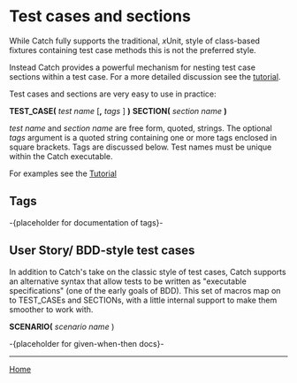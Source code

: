 # Test cases and sections

While Catch fully supports the traditional, *x*Unit, style of class-based fixtures containing test case methods this is not the preferred style.

Instead Catch provides a powerful mechanism for nesting test case sections within a test case. For a more detailed discussion see the [tutorial](tutorial.md#testCasesAndSections).

Test cases and sections are very easy to use in practice:

**TEST_CASE(** _test name_ [**,** _tags_ ] **)**
**SECTION(** _section name_ **)**

_test name_ and _section name_ are free form, quoted, strings. The optional _tags_ argument is a quoted string containing one or more tags enclosed in square brackets. Tags are discussed below. Test names must be unique within the Catch executable.

For examples see the [Tutorial](tutorial.md)

## Tags

-{placeholder for documentation of tags}-

## User Story/ BDD-style test cases

In addition to Catch's take on the classic style of test cases, Catch supports an alternative syntax that allow tests to be written as "executable specifications" (one of the early goals of BDD). This set of macros map on to TEST_CASEs and SECTIONs, with a little internal support to make them smoother to work with.

**SCENARIO(** _scenario name_ )

-{placeholder for given-when-then docs}-

---

[Home](../README.md)